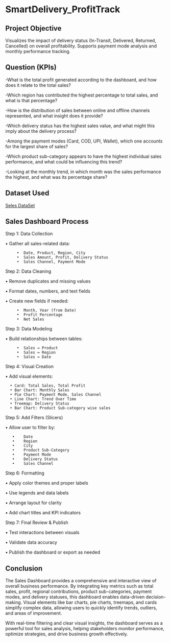 # SmartDelivery_ProfitTrack

## Project Objective 
Visualizes the impact of delivery status (In-Transit, Delivered, Returned, Cancelled) on overall profitability. Supports payment mode analysis and monthly performance tracking.

## Question (KPIs)
-What is the total profit generated according to the dashboard, and how does it relate to the total sales?

-Which region has contributed the highest percentage to total sales, and what is that percentage?

-How is the distribution of sales between online and offline channels represented, and what insight does it provide?

-Which delivery status has the highest sales value, and what might this imply about the delivery process?

-Among the payment modes (Card, COD, UPI, Wallet), which one accounts for the largest share of sales?

-Which product sub-category appears to have the highest individual sales performance, and what could be influencing this trend?

-Looking at the monthly trend, in which month was the sales performance the highest, and what was its percentage share?

## Dataset Used

<a href="https://github.com/Rohit-Ahirwar/SmartDelivery_ProfitTrack/blob/main/Sales%20DeshBoard%20Data.xlsx">Seles DataSet</a>

<a href="https://github.com/Rohit-Ahirwar/SmartDelivery_ProfitTrack/blob/main/Sales%20Deshboard.png"></a>

 ## Sales Dashboard Process
Step 1: Data Collection

•	Gather all sales-related data:

         •	Date, Product, Region, City
         •	Sales Amount, Profit, Delivery Status
         •	Sales Channel, Payment Mode
         
Step 2: Data Cleaning

•	Remove duplicates and missing values

•	Format dates, numbers, and text fields

•	Create new fields if needed:

         •	Month, Year (from Date)
         •	Profit Percentage
         •	Net Sales
         
Step 3: Data Modeling

•	Build relationships between tables:

         •	Sales ↔ Product
         •	Sales ↔ Region
         •	Sales ↔ Date
Step 4: Visual Creation

•	Add visual elements:
      
      •	Card: Total Sales, Total Profit
      •	Bar Chart: Monthly Sales
      •	Pie Chart: Payment Mode, Sales Channel 
      •	Line Chart: Trend Over Time
      •	Treemap: Delivery Status
      •	Bar Chart: Product Sub-category wise sales
   
Step 5: Add Filters (Slicers)

•	Allow user to filter by:
       
       •	Date
       •	Region
       •	City
       •	Product Sub-Category
       •	Payment Mode
       •	Delivery Status
       •	Sales Channel

Step 6: Formatting

   •	Apply color themes and proper labels
     
   •	Use legends and data labels
     
   •	Arrange layout for clarity
     
   •	Add chart titles and KPI indicators

Step 7: Final Review & Publish

   •	Test interactions between visuals

   •	Validate data accuracy

   •	Publish the dashboard or export as needed

## Conclusion

The Sales Dashboard provides a comprehensive and interactive view of overall business performance. By integrating key metrics such as total sales, profit, regional contributions, product sub-categories, payment modes, and delivery statuses, this dashboard enables data-driven decision-making. Visual elements like bar charts, pie charts, treemaps, and cards simplify complex data, allowing users to quickly identify trends, outliers, and areas of improvement.

With real-time filtering and clear visual insights, the dashboard serves as a powerful tool for sales analysis, helping stakeholders monitor performance, optimize strategies, and drive business growth effectively.

